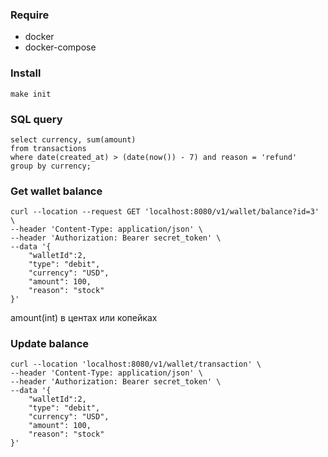 
### Require

* docker
* docker-compose

### Install
```angular2html
make init
```

### SQL query

```angular2html
select currency, sum(amount)
from transactions
where date(created_at) > (date(now()) - 7) and reason = 'refund'
group by currency;
```

### Get wallet balance
```angular2html
curl --location --request GET 'localhost:8080/v1/wallet/balance?id=3' \
--header 'Content-Type: application/json' \
--header 'Authorization: Bearer secret_token' \
--data '{
    "walletId":2,
    "type": "debit",
    "currency": "USD",
    "amount": 100,
    "reason": "stock"
}'
```
amount(int) в центах или копейках

### Update balance
```angular2html
curl --location 'localhost:8080/v1/wallet/transaction' \
--header 'Content-Type: application/json' \
--header 'Authorization: Bearer secret_token' \
--data '{
    "walletId":2,
    "type": "debit",
    "currency": "USD",
    "amount": 100,
    "reason": "stock"
}'
```
